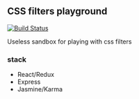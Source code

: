 ## CSS filters playground

[![Build Status](https://travis-ci.org/inhuman-en/filters-playground.svg?branch=master)](https://travis-ci.org/inhuman-en/filters-playground)

Useless sandbox for playing with css filters

### stack
- React/Redux
- Express
- Jasmine/Karma